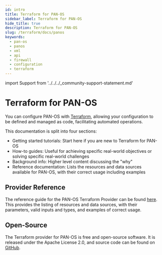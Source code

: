 ```yaml
---
id: intro
title: Terraform for PAN-OS
sidebar_label: Terraform for PAN-OS
hide_title: true
description: Terraform for PAN-OS
slug: /terraform/docs/panos
keywords:
  - pan-os
  - panos
  - xml
  - api
  - firewall
  - configuration
  - terraform
---
```


import Support from '../../../\_community-support-statement.md'

# Terraform for PAN-OS

You can configure PAN-OS with [Terraform](https://www.terraform.io), allowing your configuration to be defined and managed as code, facilitating automated operations.

This documentation is split into four sections:

- Getting started tutorials: Start here if you are new to Terraform for PAN-OS
- How-to guides: Useful for achieving specific real-world objectives or solving specific real-world challenges
- Background info: Higher level content discussing the "why"
- Reference documentation: Lists the resources and data sources available for PAN-OS, with their correct usage including examples

## Provider Reference

The reference guide for the PAN-OS Terraform Provider can be found [here](https://registry.terraform.io/providers/PaloAltoNetworks/panos/latest/docs). This provides the listing of resources and data sources, with their parameters, valid inputs and types, and examples of correct usage.

## Open-Source

The Terraform provider for PAN-OS is free and open-source software. It is released under the Apache License 2.0, and source code can be found on [GitHub](https://github.com/PaloAltoNetworks/terraform-provider-panos).

<Support/>
